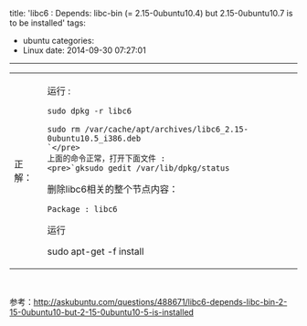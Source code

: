 title: 'libc6 : Depends: libc-bin (= 2.15-0ubuntu10.4) but 2.15-0ubuntu10.7 is to be installed'
tags:
  - ubuntu
categories:
  - Linux
date: 2014-09-30 07:27:01
---

<table>
<tbody>
<tr>
<td class="votecell">
<div class="vote">正解：</div></td>
<td class="answercell">
<div class="post-text">

运行 :

    sudo dpkg -r libc6

    sudo rm /var/cache/apt/archives/libc6_2.15-0ubuntu10.5_i386.deb
    `</pre>
    上面的命令正常，打开下面文件 :
    <pre>`gksudo gedit /var/lib/dpkg/status

删除libc6相关的整个节点内容：

`Package : libc6`

运行

sudo apt-get -f install

</div></td>
</tr>
</tbody>
</table>
&nbsp;

参考：http://askubuntu.com/questions/488671/libc6-depends-libc-bin-2-15-0ubuntu10-but-2-15-0ubuntu10-5-is-installed